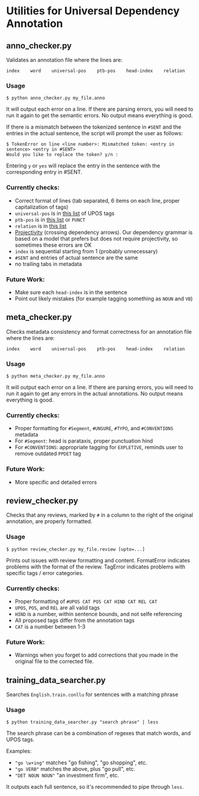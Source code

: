 # Utilities for Universal Dependency Annotation
## anno_checker.py
Validates an annotation file where the lines are:
```
index    word    universal-pos    ptb-pos    head-index    relation
```
### Usage
```
$ python anno_checker.py my_file.anno
```
It will output each error on a line. If there are parsing errors, you will need to run it again to get the semantic errors. No output means everything is good.

If there is a mismatch between the tokenized sentence in `#SENT` and the entries in the actual sentence, the script will prompt the user as follows:
```
$ TokenError on line <line number>: Mismatched token: <entry in sentence> <entry in #SENT>
Would you like to replace the token? y/n : 
```
Entering `y` or `yes` will replace the entry in the sentence with the corresponding entry in #SENT.

### Currently checks:
* Correct format of lines (tab separated, 6 items on each line, proper capitalization of tags)
* `universal-pos` is in [this list](http://universaldependencies.github.io/docs/en/pos/all.html) of UPOS tags
* `ptb-pos` is in [this list](https://www.ling.upenn.edu/courses/Fall_2003/ling001/penn_treebank_pos.html) or `PUNCT`
* `relation` is in [this list](http://universaldependencies.github.io/docs/en/dep/all.html)
* [Projectivity](http://en.wikipedia.org/wiki/Discontinuity_\(linguistics\)) (crossing dependency arrows). 
  Our dependency grammar is based on a model that prefers but does not require projectivity, so sometimes these 
  errors are OK
* `index` is sequential starting from 1 (probably unnecessary)
* `#SENT` and entries of actual sentence are the same
* no trailing tabs in metadata

### Future Work:
* Make sure each `head-index` is in the sentence
* Point out likely mistakes (for example tagging something as `NOUN` and `VB`)

## meta_checker.py
Checks metadata consistency and format correctness for an annotation file where the lines are:
```
index    word    universal-pos    ptb-pos    head-index    relation
```
### Usage
```
$ python meta_checker.py my_file.anno
```
It will output each error on a line. If there are parsing errors, you will need to run it again to get any errors in the actual annotations. No output means everything is good.

### Currently checks:
* Proper formatting for `#Segment`, `#UNSURE`, `#TYPO`, and `#CONVENTIONS` metadata
* For `#Segment`: head is parataxis, proper punctuation hind
* For `#CONVENTIONS`: appropriate tagging for `EXPLETIVE`, reminds user to remove outdated `PPDET` tag

### Future Work:
* More specific and detailed errors

## review_checker.py
Checks that any reviews, marked by `#` in a column to the right of the original annotation, are properly formatted.
### Usage
```
$ python review_checker.py my_file.review [upto=...]
```
Prints out issues with review formatting and content.
FormatError indicates problems with the format of the review.
TagError indicates problems with specific tags / error categories.

### Currently checks:
* Proper formatting of `#UPOS CAT POS CAT HIND CAT REL CAT`
* `UPOS`, `POS`, and `REL` are all valid tags
* `HIND` is a number, within sentence bounds, and not selfe referencing
* All proposed tags differ from the annotation tags
* `CAT` is a number between 1-3

### Future Work:
* Warnings when you forget to add corrections that you made in the original file to the corrected file.

## training_data_searcher.py
Searches `English.train.conllu` for sentences with a matching phrase
### Usage
```
$ python training_data_searcher.py "search phrase" | less
```
The search phrase can be a combination of regexes that match words, and UPOS tags.

Examples:
* `"go \w+ing"` matches "go fishing", "go shopping", etc.
* `"go VERB"` matches the above, plus "go pull", etc.
* `"DET NOUN NOUN"` "an investment firm", etc.

It outputs each full sentence, so it's recommended to pipe through `less`.
